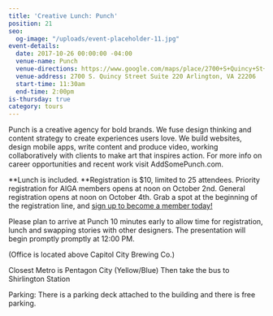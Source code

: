 ```yaml
---
title: 'Creative Lunch: Punch'
position: 21
seo:
  og-image: "/uploads/event-placeholder-11.jpg"
event-details:
  date: 2017-10-26 00:00:00 -04:00
  venue-name: Punch
  venue-directions: https://www.google.com/maps/place/2700+S+Quincy+St+%23220,+Arlington,+VA+22206/@38.8411649,-77.0890977,17z/data=!3m1!4b1!4m5!3m4!1s0x89b7b14f6bdd2805:0xa4eddc981ff78114!8m2!3d38.8411649!4d-77.086909
  venue-address: 2700 S. Quincy Street Suite 220 Arlington, VA 22206
  start-time: 11:30am
  end-time: 2:00pm
is-thursday: true
category: tours
---
```


Punch is a creative agency for bold brands. We fuse design thinking and content strategy to create experiences users love. We build websites, design mobile apps, write content and produce video, working collaboratively with clients to make art that inspires action. For more info on career opportunities and recent work visit AddSomePunch.com.

**Lunch is included. **Registration is $10, limited to 25 attendees. Priority registration for AIGA members opens at noon on October 2nd. General registration opens at noon on October 4th. Grab a spot at the beginning of the registration line, and [sign up to become a member today!](http://www.aiga.org/join)

Please plan to arrive at Punch 10 minutes early to allow time for registration, lunch and swapping stories with other designers. The presentation will begin promptly promptly at 12:00 PM.

(Office is located above Capitol City Brewing Co.)

Closest Metro is Pentagon City (Yellow/Blue)
Then take the bus to Shirlington Station

Parking:
There is a parking deck attached to the building and there is free parking.
